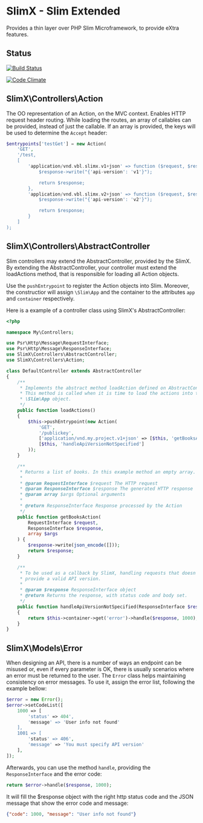 # SlimX - Slim Extended

Provides a thin layer over PHP Slim Microframework, to provide eXtra features.

## Status

[![Build Status](https://travis-ci.org/vonbraunlabs/slimx.png)](https://travis-ci.org/vonbraunlabs/slimx)

[![Code Climate](https://codeclimate.com/github/vonbraunlabs/slimx.png)](https://codeclimate.com/github/vonbraunlabs/slimx)

## SlimX\Controllers\Action

The OO representation of an Action, on the MVC context. Enables HTTP request
header routing. While loading the routes, an array of callables can be provided,
instead of just the callable. If an array is provided, the keys will be used to
determine the `Accept` header:

```php
$entrypoints['testGet'] = new Action(
    'GET',
    '/test,
    [
        'application/vnd.vbl.slimx.v1+json' => function ($request, $response, $args) {
            $response->write("{'api-version': 'v1'}");

            return $response;
        },
        'application/vnd.vbl.slimx.v2+json' => function ($request, $response, $args) {
            $response->write("{'api-version': 'v2'}");

            return $response;
        }
    ]
);
```

## SlimX\Controllers\AbstractController

Slim controllers may extend the AbstractController, provided by the SlimX. By
extending the AbstractController, your controller must extend the loadActions
method, that is responsible for loading all Action objects.

Use the `pushEntrypoint` to register the Action objects into Slim. Moreover, the
constructior will assign `\Slim\App` and the container to the attributes `app`
and `container` respectively.

Here is a example of a controller class using SlimX's AbstractController:

```php
<?php

namespace My\Controllers;

use Psr\Http\Message\RequestInterface;
use Psr\Http\Message\ResponseInterface;
use SlimX\Controllers\AbstractController;
use SlimX\Controllers\Action;

class DefaultController extends AbstractController
{
    /**
     * Implements the abstract method loadAction defined on AbstractController.
     * This method is called when it is time to load the actions into the
     * \Slim\App object.
     */
    public function loadActions()
    {
        $this->pushEntrypoint(new Action(
            'GET',
            '/publickey',
            ['application/vnd.my.project.v1+json' => [$this, 'getBooksAction']],
            [$this, 'handleApiVersionNotSpecified']
        ));
    }

    /**
     * Returns a list of books. In this example method an empty array.
     *
     * @param RequestInterface $request The HTTP request
     * @param ResponseInterface $response The generated HTTP response
     * @param array $args Optional arguments
     *
     * @return ResponseInterface Response processed by the Action
     */
    public function getBooksAction(
        RequestInterface $request,
        ResponseInterface $response,
        array $args
    ) {
        $response->write(json_encode([]));
        return $response;
    }

    /**
     * To be used as a callback by SlimX, handling requests that doesn't
     * provide a valid API version.
     *
     * @param $response ResponseInterface object
     * @return Returns the response, with status code and body set.
     */
    public function handleApiVersionNotSpecified(ResponseInterface $response)
    {
        return $this->container->get('error')->handle($response, 1000);
    }
}
```

## SlimX\Models\Error

When designing an API, there is a number of ways an endpoint can be misused or,
even if every parameter is OK, there is usually scenarios where an error must be
returned to the user. The `Error` class helps maintaining consistency on error
messages. To use it, assign the error list, following the example bellow:

```php
$error = new Error();
$error->setCodeList([
    1000 => [
        'status' => 404',
        'message' => 'User info not found'
    ],
    1001 => [
        'status' => 406',
        'message' => 'You must specify API version'
    ],
]);
```

Afterwards, you can use the method `handle`, providing the
`ResponseInterface` and the error code:

```php
return $error->handle($response, 1000);
```

It will fill the $response object with the right http status code and the JSON
message that show the error code and message:

```json
{"code": 1000, "message": "User info not found"}
``` 
